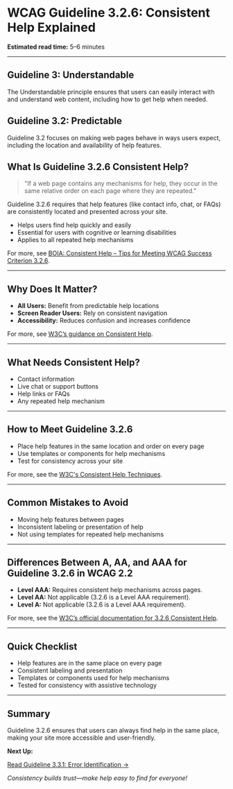 <!--
title: 3.2.6 - Consistent Help
series: Making the Web Accessible for All
description: A practical guide to WCAG Guideline 3.2.6 (Consistent Help)—what it means, why it matters, and how to ensure help mechanisms are consistent across your site.
keywords: wcag 3.2.6, consistent help, accessibility, web standards, user assistance, user experience
image: WCAG-Series-3.2.6.png
imageAlt: Blue text on yellow background saying, "Web Content Accessibiilty Guiedlines (WCAG) 3.2.6 Explained, Consistent Help"
status: published
date: 2025-07-03
excerpt: This guideline ensures help mechanisms are consistently located throughout a website.
-->

# **WCAG Guideline 3.2.6: Consistent Help Explained**

**Estimated read time:** 5–6 minutes

---

## **Guideline 3: Understandable**

The Understandable principle ensures that users can easily interact with and understand web content, including how to get help when needed.

## **Guideline 3.2: Predictable**

Guideline 3.2 focuses on making web pages behave in ways users expect, including the location and availability of help features.

## **What Is Guideline 3.2.6 Consistent Help?**

<!-- [Illustration: Website with a help icon in the same place on every page] -->

> "If a web page contains any mechanisms for help, they occur in the same relative order on each page where they are repeated."

Guideline 3.2.6 requires that help features (like contact info, chat, or FAQs) are consistently located and presented across your site.

- Helps users find help quickly and easily
- Essential for users with cognitive or learning disabilities
- Applies to all repeated help mechanisms

For more, see [BOIA: Consistent Help – Tips for Meeting WCAG Success Criterion 3.2.6](https://www.boia.org/blog/consistent-help-tips-for-meeting-wcag-success-criterion-3-2-6).

---

## **Why Does It Matter?**

<!-- [Infographic: Help icon, user with assistive tech, and navigation bar] -->

- **All Users:** Benefit from predictable help locations
- **Screen Reader Users:** Rely on consistent navigation
- **Accessibility:** Reduces confusion and increases confidence

For more, see [W3C’s guidance on Consistent Help](https://www.w3.org/WAI/WCAG22/Understanding/consistent-help.html).

---

## **What Needs Consistent Help?**

<!-- [Grid: Help icons, contact links, chat buttons, and FAQs] -->

- Contact information
- Live chat or support buttons
- Help links or FAQs
- Any repeated help mechanism

---

## **How to Meet Guideline 3.2.6**

<!-- [Side-by-side: Good example (help icon in same place) vs. Bad example (help icon moves between pages)] -->

- Place help features in the same location and order on every page
- Use templates or components for help mechanisms
- Test for consistency across your site

For more, see the [W3C's Consistent Help Techniques](https://www.w3.org/WAI/WCAG22/Techniques/general/G199).

---

## **Common Mistakes to Avoid**

<!-- [Do/Don't graphic: Left side with consistent help, right side with help in different places] -->

- Moving help features between pages
- Inconsistent labeling or presentation of help
- Not using templates for repeated help mechanisms

---

## **Differences Between A, AA, and AAA for Guideline 3.2.6 in WCAG 2.2**

<!-- [Infographic: Three columns labeled A, AA, AAA with example requirements for each] -->

- **Level AAA:** Requires consistent help mechanisms across pages.
- **Level AA:** Not applicable (3.2.6 is a Level AAA requirement).
- **Level A:** Not applicable (3.2.6 is a Level AAA requirement).

For more, see the [W3C’s official documentation for 3.2.6 Consistent Help](https://www.w3.org/WAI/WCAG22/Understanding/consistent-help.html).

---

## **Quick Checklist**

<!-- [Checklist graphic: Icons for help, template, and navigation] -->

- Help features are in the same place on every page
- Consistent labeling and presentation
- Templates or components used for help mechanisms
- Tested for consistency with assistive technology

---

## **Summary**

<!-- [Illustration: User finding help easily on every page] -->

Guideline 3.2.6 ensures that users can always find help in the same place, making your site more accessible and user-friendly.

**Next Up:**

[Read Guideline 3.3.1: Error Identification →](WCAG-Guideline-3-3-1-Error-Identification-Explained)

*Consistency builds trust—make help easy to find for everyone!*
